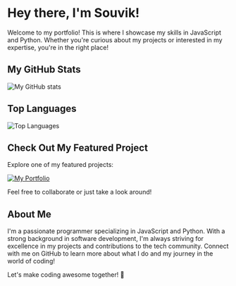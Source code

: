 # Hey there, I'm Souvik!

Welcome to my portfolio! This is where I showcase my skills in JavaScript and Python. Whether you're curious about my projects or interested in my expertise, you're in the right place!

## My GitHub Stats

![My GitHub stats](https://github-readme-stats.vercel.app/api?username=SouvikNandi1&show_icons=true&theme=radical)

## Top Languages

![Top Languages](https://github-readme-stats.vercel.app/api/top-langs/?username=SouvikNandi1&hide_progress=false&theme=radical)

## Check Out My Featured Project

Explore one of my featured projects:

[![My Portfolio](https://github-readme-stats.vercel.app/api/pin/?username=SouvikNandi1&repo=souviknandi1.github.io&theme=radical)](https://github.com/SouvikNandi1/souviknandi1.github.io/tree/test)

Feel free to collaborate or just take a look around!

## About Me

I'm a passionate programmer specializing in JavaScript and Python. With a strong background in software development, I'm always striving for excellence in my projects and contributions to the tech community. Connect with me on GitHub to learn more about what I do and my journey in the world of coding!

Let's make coding awesome together! 🚀
